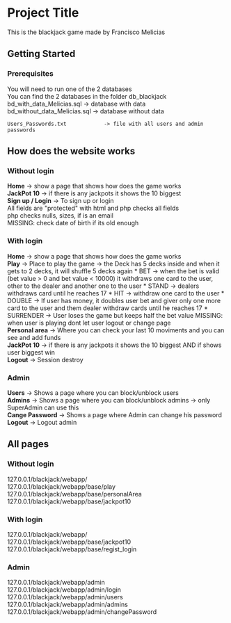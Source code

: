 # Project Title

This is the blackjack game made by Francisco Melicias

## Getting Started

### Prerequisites

You will need to run one of the 2 databases <br />
	You can find the 2 databases in the folder db_blackjack <br />
	bd_with_data_Melicias.sql      -> database with data <br />
	bd_without_data_Melicias.sql   -> database without data <br />
	
	Users_Passwords.txt            -> file with all users and admin passwords

## How does the website works

### Without login

**Home**          -> show a page that shows how does the game works <br />
**JackPot 10**     -> if there is any jackpots it shows the 10 biggest <br />
**Sign up / Login** -> To sign up or login <br />
					All fields are "protected" with html and php checks all fields <br />
						php checks nulls, sizes, if is an email <br />
					MISSING: check date of birth if its old enough <br />

### With login

**Home**          -> show a page that shows how does the game works <br />
**Play** 		  -> Place to play the game -> the Deck has 5 decks inside and when it gets to 2 decks, it will shuffle 5 decks again
	* BET -> when the bet is valid (bet value > 0 and bet value < 10000) it withdraws one card to the user, other to the dealer and another one to the user
	* STAND -> dealers withdraws card until he reaches 17
	* HIT -> withdraw one card to the user
	* DOUBLE -> If user has money, it doubles user bet and giver only one more card to the user and them dealer withdraw cards until he reaches 17
	* SURRENDER -> User loses the game but keeps half the bet value
	MISSING: when user is playing dont let user logout or change page <br />
**Personal area**     -> Where you can check your last 10 moviments and you can see and add funds <br />
**JackPot 10**     -> if there is any jackpots it shows the 10 biggest AND if shows user biggest win <br />
**Logout** -> Session destroy <br />

### Admin

**Users**          -> Shows a page where you can block/unblock users <br />
**Admins**     -> Shows a page where you can block/unblock admins -> only SuperAdmin can use this <br />
**Cange Password** -> Shows a page where Admin can change his password <br />
**Logout** -> Logout admin <br />

## All pages

### Without login

127.0.0.1/blackjack/webapp/ <br />
127.0.0.1/blackjack/webapp/base/play <br />
127.0.0.1/blackjack/webapp/base/personalArea <br />
127.0.0.1/blackjack/webapp/base/jackpot10 <br />

### With login

127.0.0.1/blackjack/webapp/ <br />
127.0.0.1/blackjack/webapp/base/jackpot10 <br />
127.0.0.1/blackjack/webapp/base/regist_login <br />

### Admin

127.0.0.1/blackjack/webapp/admin <br />
127.0.0.1/blackjack/webapp/admin/login <br />
127.0.0.1/blackjack/webapp/admin/users <br />
127.0.0.1/blackjack/webapp/admin/admins <br />
127.0.0.1/blackjack/webapp/admin/changePassword <br />

